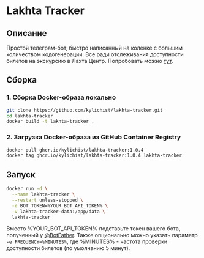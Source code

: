 # Lakhta Tracker

## Описание

Простой телеграм-бот, быстро написанный на коленке с большим количеством кодогенерации. Все ради отслеживания
доступности билетов на экскурсию в Лахта Центр. Попробовать можно [тут](https://t.me/ai8ho0k_bot).

## Сборка

### 1. Сборка Docker-образа локально

```bash
git clone https://github.com/kylichist/lakhta-tracker.git
cd lakhta-tracker
docker build -t lakhta-tracker .
```

### 2. Загрузка Docker-образа из GitHub Container Registry

```bash
docker pull ghcr.io/kylichist/lakhta-tracker:1.0.4
docker tag ghcr.io/kylichist/lakhta-tracker:1.0.4 lakhta-tracker
```

## Запуск

```bash
docker run -d \
  --name lakhta-tracker \
  --restart unless-stopped \
  -e BOT_TOKEN=%YOUR_BOT_API_TOKEN% \
  -v lakhta-tracker-data:/app/data \
  lakhta-tracker
```

Вместо %YOUR_BOT_API_TOKEN% подставьте токен вашего бота, полученный у [@BotFather](https://t.me/BotFather). Также
опционально можно указать параметр `-e FREQUENCY=%MINUTES%`, где %MINUTES% - частота проверки доступности билетов (по
умолчанию 5 минут).
